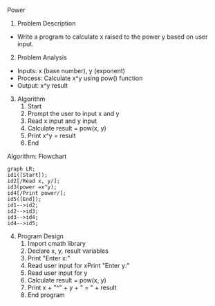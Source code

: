 ﻿Power

1. Problem Description
- Write a program to calculate x raised to the power y based on user input.
2. Problem Analysis
- Inputs: x (base number), y (exponent)
- Process: Calculate x^y using pow() function
- Output: x^y result
3. Algorithm
   1. Start
   2. Prompt the user to input x and y
   3. Read x input and y input
   4. Calculate result = pow(x, y)
   5. Print x^y = result
   6. End

Algorithm: Flowchart
```mermaid
graph LR;
id1([Start]);
id2[/Read x, y/];
id3(power =x^y);
id4[/Print power/];
id5([End]);
id1-->id2;
id2-->id3;
id3-->id4;
id4-->id5;
```
4. Program Design
   1. Import cmath library
   2. Declare x, y, result variables
   3. Print "Enter x:"
   4. Read user input for xPrint "Enter y:"
   5. Read user input for y
   6. Calculate result = pow(x, y)
   7. Print x + "^" + y + " = " + result
   8. End program

